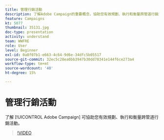 ```yaml
---
title: 管理行銷活動
description: 了解Adobe Campaign的重要概念，協助您有效規劃、執行和衡量跨管道行銷活動。
feature: Campaigns
kt: 5077
thumbnail: 35131.jpg
doc-type: presentation
activity: understand
team: WWFRE
role: User
level: Beginner
exl-id: 0a8f07b1-e663-4c64-9d6e-34dfc5b05517
source-git-commit: 32ec5c28ea0bb3947b30dd78341e144f6ce273a4
workflow-type: tm+mt
source-wordcount: '40'
ht-degree: 15%

---
```


# 管理行銷活動

了解 [!UICONTROL Adobe Campaign] 可協助您有效規劃、執行和衡量跨管道行銷活動。

>[!VIDEO](https://video.tv.adobe.com/v/35131?quality=12)

